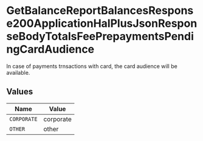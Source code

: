 # GetBalanceReportBalancesResponse200ApplicationHalPlusJsonResponseBodyTotalsFeePrepaymentsPendingCardAudience

In case of payments trnsactions with card, the card audience will be available.


## Values

| Name        | Value       |
| ----------- | ----------- |
| `CORPORATE` | corporate   |
| `OTHER`     | other       |